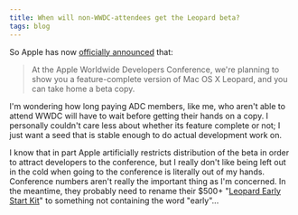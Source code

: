 ```yaml
---
title: When will non-WWDC-attendees get the Leopard beta?
tags: blog
---
```


So Apple has now [officially announced](http://developer.apple.com/wwdc/) that:

> At the Apple Worldwide Developers Conference, we're planning to show you a feature-complete version of Mac OS X Leopard, and you can take home a beta copy.

I'm wondering how long paying ADC members, like me, who aren't able to attend WWDC will have to wait before getting their hands on a copy. I personally couldn't care less about whether its feature complete or not; I just want a seed that is stable enough to do actual development work on.

I know that in part Apple artificially restricts distribution of the beta in order to attract developers to the conference, but I really don't like being left out in the cold when going to the conference is literally out of my hands. Conference numbers aren't really the important thing as I'm concerned. In the meantime, they probably need to rename their $500+ "[Leopard Early Start Kit](http://developer.apple.com/leopard/index.html)" to something not containing the word "early"...

